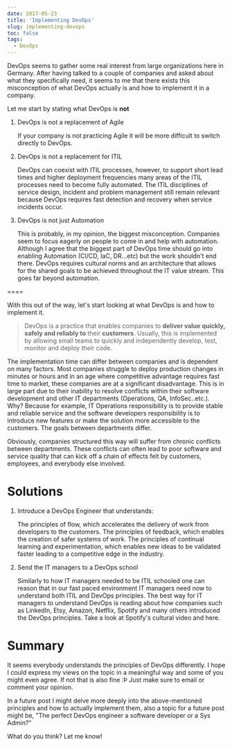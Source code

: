 ```yaml
---
date: 2017-05-23
title: 'Implementing DevOps'
slug: implementing-devops
toc: false
tags:
  - DevOps
---
```


DevOps seems to gather some real interest from large organizations here in Germany. After having talked to a couple of companies and asked about what they specifically need, it seems to me that there exists this misconception of what DevOps actually is and how to implement it in a company.

Let me start by stating what DevOps is **not**

1. DevOps is not a replacement of Agile
   
   If your company is not practicing Agile it will be more difficult to switch directly to DevOps.
2. DevOps is not a replacement for ITIL
   
   DevOps can coexist with ITIL processes, however, to support short lead times and higher deployment frequencies many areas of the ITIL processes need to become fully automated. The ITIL disciplines of service design, incident and problem management still remain relevant because DevOps requires fast detection and recovery when service incidents occur.

3. DevOps is not just Automation
  
    This is probably, in my opinion, the biggest misconception. Companies seem to focus eagerly on people to come in and help with automation. Although I agree that the biggest part of DevOps time should go into enabling Automation (CI/CD, IaC, DR...etc) but the work shouldn't end there. DevOps requires cultural norms and an architecture that allows for the shared goals to be achieved throughout the IT value stream. This goes far beyond automation.

====


With this out of the way, let's start looking at what DevOps is and how to implement it.

> DevOps is a practice that enables companies to __deliver value quickly, safely and reliably to__ their **customers**. Usually, this is implemented by allowing small teams to quickly and independently develop, test, monitor and deploy their code.

The implementation time can differ between companies and is dependent on many factors. Most companies struggle to deploy production changes in minutes or hours and in an age where competitive advantage requires fast time to market, these companies are at a significant disadvantage. This is in large part due to their inability to resolve conflicts within their software development and other IT departments (Operations, QA, InfoSec..etc.). Why? Because for example, IT Operations responsibility is to provide stable and reliable service and the software developers responsibility is to introduce new features or make the solution more accessible to the customers. The goals between departments differ.

Obviously, companies structured this way will suffer from chronic conflicts between departments. These conflicts can often lead to poor software and service quality that can kick off a chain of effects felt by customers, employees, and everybody else involved.


# Solutions

1. Introduce a DevOps Engineer that understands:
   
    The principles of flow, which accelerates the delivery of work from developers to the customers.
    The principles of feedback, which enables the creation of safer systems of work.
    The principles of continual learning and experimentation, which enables new ideas to be validated faster leading to a competitive edge in the industry.

2. Send the IT managers to a DevOps school

    Similarly to how IT managers needed to be ITIL schooled one can reason that in our fast paced environment IT managers need now to understand both ITIL and DevOps principles. The best way for IT managers to understand DevOps is reading about how companies such as LinkedIn, Etsy, Amazon, Netflix, Spotify and many others introduced the DevOps principles. Take a look at Spotify's cultural video and here.


# Summary

It seems everybody understands the principles of DevOps differently. I hope I could express my views on the topic in a meaningful way and some of you might even agree. If not that is also fine :Þ Just make sure to email or comment your opinion.

In a future post I might delve more deeply into the above-mentioned principles and how to actually implement them, also a topic for a future post might be, "The perfect DevOps engineer a software developer or a Sys Admin?" 

What do you think? Let me know!

